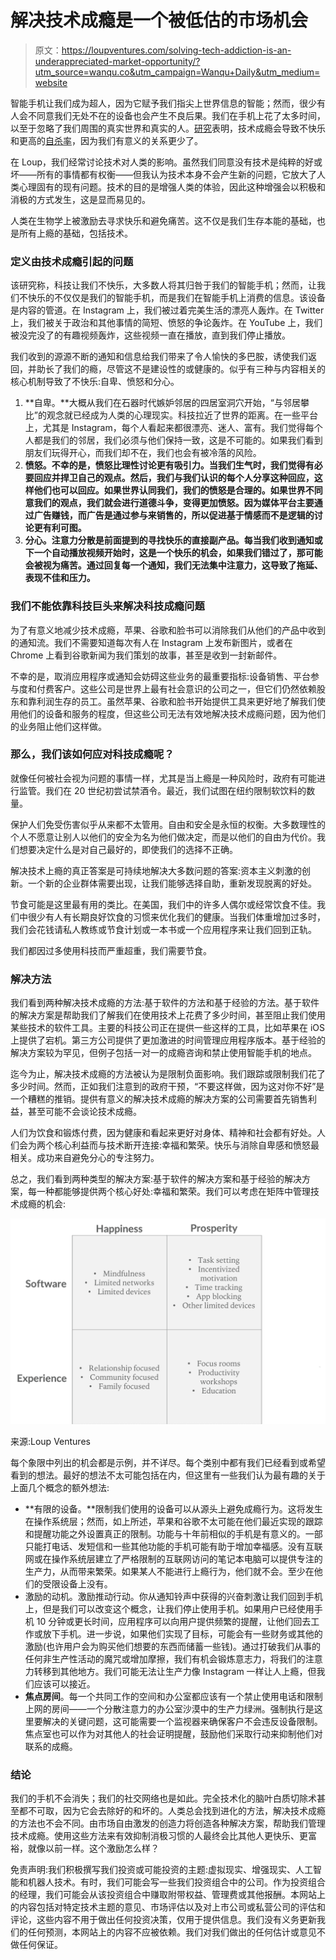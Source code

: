 # 解决技术成瘾是一个被低估的市场机会

> 原文：<https://loupventures.com/solving-tech-addiction-is-an-underappreciated-market-opportunity/?utm_source=wanqu.co&utm_campaign=Wanqu+Daily&utm_medium=website>

智能手机让我们成为超人，因为它赋予我们指尖上世界信息的智能；然而，很少有人会不同意我们无处不在的设备也会产生不良后果。我们在手机上花了太多时间，以至于忽略了我们周围的真实世界和真实的人。[研究](https://www.theatlantic.com/magazine/archive/2017/09/has-the-smartphone-destroyed-a-generation/534198/)表明，技术成瘾会导致不快乐和更高的[自杀率](https://variety.com/2018/digital/features/smartphone-addiction-apps-apple-facebook-google-1202724489/)，因为我们有意义的关系更少了。

在 Loup，我们经常讨论技术对人类的影响。虽然我们同意没有技术是纯粹的好或坏——所有的事情都有权衡——但我认为技术本身不会产生新的问题，它放大了人类心理固有的现有问题。技术的目的是增强人类的体验，因此这种增强会以积极和消极的方式发生，这是显而易见的。

人类在生物学上被激励去寻求快乐和避免痛苦。这不仅是我们生存本能的基础，也是所有上瘾的基础，包括技术。

### 定义由技术成瘾引起的问题

该研究称，科技让我们不快乐，大多数人将其归咎于我们的智能手机；然而，让我们不快乐的不仅仅是我们的智能手机，而是我们在智能手机上消费的信息。该设备是内容的管道。在 Instagram 上，我们被过着完美生活的漂亮人轰炸。在 Twitter 上，我们被关于政治和其他事情的简短、愤怒的争论轰炸。在 YouTube 上，我们被没完没了的有趣视频轰炸，这些视频一直在播放，直到我们停止播放。

我们收到的源源不断的通知和信息给我们带来了令人愉快的多巴胺，诱使我们返回，并助长了我们的瘾，尽管这不是建设性的或健康的。似乎有三种与内容相关的核心机制导致了不快乐:自卑、愤怒和分心。

1.  **自卑。**大概从我们在石器时代嫉妒邻居的四居室洞穴开始，“与邻居攀比”的观念就已经成为人类的心理现实。科技拉近了世界的距离。在一些平台上，尤其是 Instagram，每个人看起来都很漂亮、迷人、富有。我们觉得每个人都是我们的邻居，我们必须与他们保持一致，这是不可能的。如果我们看到朋友们玩得开心，而我们却不在，我们也会有被冷落的风险。
2.  **愤怒。不幸的是，愤怒比理性讨论更有吸引力。当我们生气时，我们觉得有必要回应并捍卫自己的观点。然后，我们与我们认识的每个人分享这种回应，这样他们也可以回应。如果世界认同我们，我们的愤怒是合理的。如果世界不同意我们的观点，我们就会进行道德斗争，变得更加愤怒。因为媒体平台主要通过广告赚钱，而广告是通过参与来销售的，所以促进基于情感而不是逻辑的讨论更有利可图。**
3.  **分心。注意力分散是前面提到的寻找快乐的直接副产品。每当我们收到通知或下一个自动播放视频开始时，这是一个快乐的机会，如果我们错过了，那可能会被视为痛苦。通过回复每一个通知，我们无法集中注意力，这导致了拖延、表现不佳和压力。**

### 我们不能依靠科技巨头来解决科技成瘾问题

为了有意义地减少技术成瘾，苹果、谷歌和脸书可以消除我们从他们的产品中收到的通知流。我们不需要知道每次有人在 Instagram 上发布新图片，或者在 Chrome 上看到谷歌新闻为我们策划的故事，甚至是收到一封新邮件。

不幸的是，取消应用程序或通知会妨碍这些业务的最重要指标:设备销售、平台参与度和付费客户。这些公司是世界上最有社会意识的公司之一，但它们仍然依赖股东和靠利润生存的员工。虽然苹果、谷歌和脸书开始提供工具来更好地了解我们使用他们的设备和服务的程度，但这些公司无法有效地解决技术成瘾问题，因为他们的业务阻止他们这样做。

### 那么，我们该如何应对科技成瘾呢？

就像任何被社会视为问题的事情一样，尤其是当上瘾是一种风险时，政府有可能进行监管。我们在 20 世纪初尝试禁酒令。最近，我们试图在纽约限制软饮料的数量。

保护人们免受伤害似乎从来都不太管用。自由和安全是永恒的权衡。大多数理性的个人不愿意让别人以他们的安全为名为他们做决定，而是以他们的自由为代价。我们想要决定什么是对自己最好的，即使我们的选择不正确。

解决技术上瘾的真正答案是可持续地解决大多数问题的答案:资本主义刺激的创新。一个新的企业群体需要出现，让我们能够选择自助，重新发现脱离的好处。

节食可能是这里最有用的类比。在美国，我们中的许多人偶尔或经常饮食不佳。我们中很少有人有长期良好饮食的习惯来优化我们的健康。当我们体重增加过多时，我们会花钱请私人教练或节食计划或一本书或一个应用程序来让我们回到正轨。

我们都因过多使用科技而严重超重，我们需要节食。

### 解决方法

我们看到两种解决技术成瘾的方法:基于软件的方法和基于经验的方法。基于软件的解决方案是帮助我们了解我们在使用技术上花费了多少时间，甚至阻止我们使用某些技术的软件工具。主要的科技公司正在提供一些这样的工具，比如苹果在 iOS 上提供了宕机。第三方公司提供了更加激进的时间管理应用程序版本。基于经验的解决方案较为罕见，但例子包括一对一的成瘾咨询和禁止使用智能手机的地点。

迄今为止，解决技术成瘾的方法被认为是限制负面影响。我们跟踪或限制我们花了多少时间。然而，正如我们注意到的政府干预，“不要这样做，因为这对你不好”是一个糟糕的推销。提供有意义的解决技术成瘾的解决方案的公司需要首先销售利益，甚至可能不会谈论技术成瘾。

人们为饮食和锻炼付费，因为健康和看起来更好对身体、精神和社会都有好处。人们会为两个核心利益而与技术断开连接:幸福和繁荣。快乐与消除自卑感和愤怒最相关。成功来自避免分心的专注努力。

总之，我们看到两种类型的解决方案:基于软件的解决方案和基于经验的解决方案，每一种都能够提供两个核心好处:幸福和繁荣。我们可以考虑在矩阵中管理技术成瘾的机会:

![](img/5f126dafa45cedb80e40451e9ad74242.png)

来源:Loup Ventures

每个象限中列出的机会都是示例，并不详尽。每个类别中都有我们已经看到或希望看到的想法。最好的想法不太可能包括在内，但这里有一些我们认为最有趣的关于上面几个概念的额外想法:

*   **有限的设备。**限制我们使用的设备可以从源头上避免成瘾行为。这将发生在操作系统层；然而，如上所述，苹果和谷歌不太可能在他们最近实现的跟踪和提醒功能之外设置真正的限制。功能与十年前相似的手机是有意义的。一部只能打电话、发短信和一些其他功能的手机可能有助于增加幸福感。没有互联网或在操作系统层建立了严格限制的互联网访问的笔记本电脑可以提供专注的生产力，从而带来繁荣。如果某人不能进行上瘾行为，他们就不会。至少在他们的受限设备上没有。
*   激励的动机。激励推动行动。你从通知铃声中获得的兴奋刺激让我们回到手机上，但是我们可以改变这个概念，让我们停止使用手机。如果用户已经使用手机 10 分钟或更长时间，应用程序可以向用户提供频繁的提醒，让他们回去工作或放下手机。进一步说，如果他们实现了目标，可能会有一些财务或其他的激励(也许用户会为购买他们想要的东西而储蓄一些钱)。通过打破我们从事的任何非生产性活动的魔咒或增加摩擦，我们有机会锻炼意志力，将我们的注意力转移到其他地方。我们可能无法让生产力像 Instagram 一样让人上瘾，但我们应该可以接近。
*   **焦点房间**。每一个共同工作的空间和办公室都应该有一个禁止使用电话和限制上网的房间——一个分散注意力的办公室沙漠中的生产力绿洲。强制执行是这里要解决的关键问题，这可能需要一个监视器来确保客户不会违反设备限制。焦点室也可以作为对其他人的社会证明提醒，鼓励他们采取行动来抑制他们对联系的成瘾。

### 结论

我们的手机不会消失；我们的社交网络也是如此。完全技术化的脑叶白质切除术甚至都不可取，因为它会去除好的和坏的。人类总会找到进化的方法，解决技术成瘾的方法也不会不同。由市场自由激发的创造力将创造各种解决方案，帮助我们管理技术成瘾。使用这些方法来有效抑制消极习惯的人最终会比其他人更快乐、更富裕，就像以前一样。这个激励怎么样？

免责声明:我们积极撰写我们投资或可能投资的主题:虚拟现实、增强现实、人工智能和机器人技术。有时，我们可能会写一些我们投资组合中的公司。作为投资组合的经理，我们可能会从该投资组合中赚取附带权益、管理费或其他报酬。本网站上的内容包括对特定技术主题的意见、市场评估以及对上市公司或私营公司的评估和评论，这些内容不用于做出任何投资决策，仅用于提供信息。我们没有义务更新我们的任何预测，本网站上的内容不应被依赖。我们对我们做出的任何估计或意见不做任何保证。